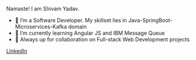 Namaste! I am Shivam Yadav. 
- 👀 I’m a Software Developer. My skillset lies in Java-SpringBoot-Microservices-Kafka domain
- 🌱 I’m currently learning Angular JS and IBM Message Queue
- 💞️ Always up for collaboration on Full-stack Web Development projects


<a href="https://www.linkedin.com/in/quotcode/">LinkedIn</a>

<!---
quotcode/quotcode is a ✨ special ✨ repository because its `README.md` (this file) appears on your GitHub profile.
You can click the Preview link to take a look at your changes.
--->
